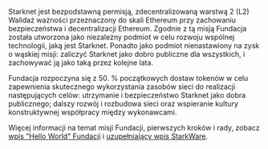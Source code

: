 Starknet jest bezpodstawną permisją, zdecentralizowaną warstwą 2 (L2) Walidaż ważności przeznaczony do skali Ethereum przy zachowaniu bezpieczeństwa i decentralizacji Ethereum. Zgodnie z tą misją Fundacja została utworzona jako niezależny podmiot w celu rozwoju wspólnej technologii, jaką jest Starknet. Ponadto jako podmiot nienastawiony na zysk o wąskiej misji: zaliczyć Starknet jako dobro publiczne dla wszystkich, i zachowywać ją jako taką przez kolejne lata.

Fundacja rozpoczyna się z 50. % początkowych dostaw tokenów w celu zapewnienia skutecznego wykorzystania zasobów sieci do realizacji następujących celów: utrzymanie i bezpieczeństwo Starknet jako dobra publicznego; dalszy rozwój i rozbudowa sieci oraz wspieranie kultury konstruktywnej współpracy między wykonawcami.

Więcej informacji na temat misji Fundacji, pierwszych kroków i rady, zobacz [wpis "Hello World" Fundacji](https://medium.com/@StarkNet_Foundation/welcome-to-the-world-starknet-foundation-7bd55d5dbc59) i [uzupełniający wpis StarkWare](https://medium.com/starkware/introducing-the-starknet-foundation-bd4b4379fbb).